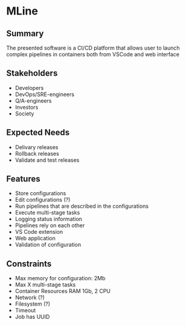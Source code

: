 # MLine

## Summary

The presented software is a CI/CD platform that allows user to launch complex pipelines in containers both from VSCode and web interface

## Stakeholders
- Developers
- DevOps/SRE-engineers
- Q/A-engineers
- Investors
- Society

## Expected Needs
- Delivary releases
- Rollback releases
- Validate and test releases

## Features
- Store configurations
- Edit configurations (?)
- Run pipelines that are described in the configurations
- Execute multi-stage tasks
- Logging status information
- Pipelines rely on each other
- VS Code extension
- Web application 
- Validation of configuration


## Constraints
- Max memory for configuration: 2Mb
- Max X multi-stage tasks
- Container Resources RAM 1Gb, 2 CPU
- Network (?)
- Filesystem (?)
- Timeout
- Job has UUID
